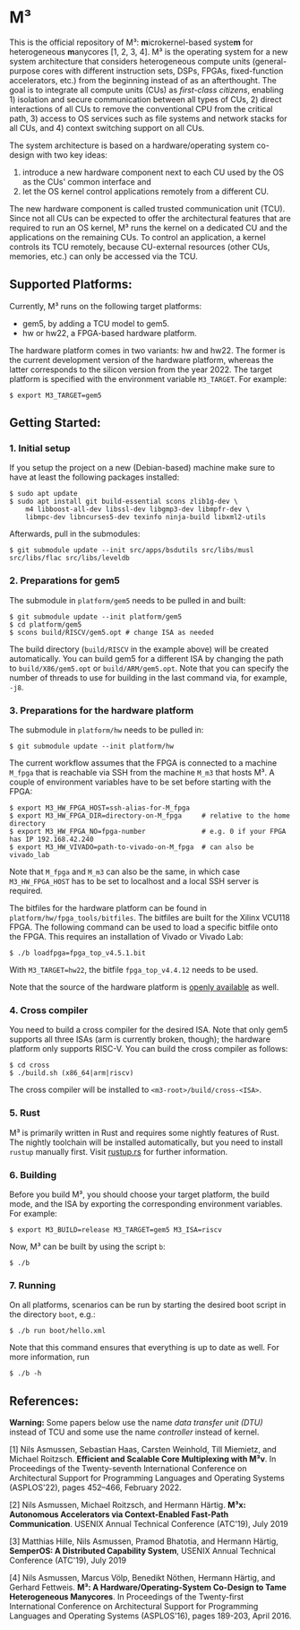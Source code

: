 M³
==

This is the official repository of M³: **m**icrokernel-based syste**m** for heterogeneous **m**anycores [1, 2, 3, 4]. M³ is the operating system for a new system architecture that considers heterogeneous compute units (general-purpose cores with different instruction sets, DSPs, FPGAs, fixed-function accelerators, etc.) from the beginning instead of as an afterthought. The goal is to integrate all compute units (CUs) as *first-class citizens*, enabling 1) isolation and secure communication between all types of CUs, 2) direct interactions of all CUs to remove the conventional CPU from the critical path, 3) access to OS services such as file systems and network stacks for all CUs, and 4) context switching support on all CUs.

The system architecture is based on a hardware/operating system co-design with two key ideas:

1) introduce a new hardware component next to each CU used by the OS as the CUs' common interface and
2) let the OS kernel control applications remotely from a different CU.

The new hardware component is called trusted communication unit (TCU). Since not all CUs can be expected to offer the architectural features that are required to run an OS kernel, M³ runs the kernel on a dedicated CU and the  applications on the remaining CUs. To control an application, a kernel controls its TCU remotely, because CU-external resources (other CUs, memories, etc.) can only be accessed via the TCU.

Supported Platforms:
--------------------

Currently, M³ runs on the following target platforms:

- gem5, by adding a TCU model to gem5.
- hw or hw22, a FPGA-based hardware platform.

The hardware platform comes in two variants: hw and hw22. The former is the current development version of the hardware platform, whereas the latter corresponds to the silicon version from the year 2022. The target platform is specified with the environment variable `M3_TARGET`. For example:

    $ export M3_TARGET=gem5

Getting Started:
----------------

### 1. Initial setup

If you setup the project on a new (Debian-based) machine make sure to have at least the following packages installed:

    $ sudo apt update
    $ sudo apt install git build-essential scons zlib1g-dev \
        m4 libboost-all-dev libssl-dev libgmp3-dev libmpfr-dev \
        libmpc-dev libncurses5-dev texinfo ninja-build libxml2-utils

Afterwards, pull in the submodules:

    $ git submodule update --init src/apps/bsdutils src/libs/musl src/libs/flac src/libs/leveldb

### 2. Preparations for gem5

The submodule in `platform/gem5` needs to be pulled in and built:

    $ git submodule update --init platform/gem5
    $ cd platform/gem5
    $ scons build/RISCV/gem5.opt # change ISA as needed

The build directory (`build/RISCV` in the example above) will be created automatically. You can build gem5 for a different ISA by changing the path to `build/X86/gem5.opt` or `build/ARM/gem5.opt`. Note that you can specify the number of threads to use for building in the last command via, for example, `-j8`.

### 3. Preparations for the hardware platform

The submodule in `platform/hw` needs to be pulled in:

    $ git submodule update --init platform/hw

The current workflow assumes that the FPGA is connected to a machine `M_fpga` that is reachable via SSH from the machine `M_m3` that hosts M³. A couple of environment variables have to be set before starting with the FPGA:

    $ export M3_HW_FPGA_HOST=ssh-alias-for-M_fpga
    $ export M3_HW_FPGA_DIR=directory-on-M_fpga     # relative to the home directory
    $ export M3_HW_FPGA_NO=fpga-number              # e.g. 0 if your FPGA has IP 192.168.42.240
    $ export M3_HW_VIVADO=path-to-vivado-on-M_fpga  # can also be vivado_lab

Note that `M_fpga` and `M_m3` can also be the same, in which case `M3_HW_FPGA_HOST` has to be set to localhost and a local SSH server is required.

The bitfiles for the hardware platform can be found in `platform/hw/fpga_tools/bitfiles`. The bitfiles are built for the Xilinx VCU118 FPGA. The following command can be used to load a specific bitfile onto the FPGA. This requires an installation of Vivado or Vivado Lab:

    $ ./b loadfpga=fpga_top_v4.5.1.bit

With `M3_TARGET=hw22`, the bitfile `fpga_top_v4.4.12` needs to be used.

Note that the source of the hardware platform is [openly available](https://github.com/Barkhausen-Institut/M3-hardware) as well.

### 4. Cross compiler

You need to build a cross compiler for the desired ISA. Note that only gem5 supports all three ISAs (arm is currently broken, though); the hardware platform only supports RISC-V. You can build the cross compiler as follows:

    $ cd cross
    $ ./build.sh (x86_64|arm|riscv)

The cross compiler will be installed to ``<m3-root>/build/cross-<ISA>``.

### 5. Rust

M³ is primarily written in Rust and requires some nightly features of Rust. The nightly toolchain will be installed automatically, but you need to install `rustup` manually first. Visit [rustup.rs](https://rustup.rs/) for further information.

### 6. Building

Before you build M³, you should choose your target platform, the build mode, and the ISA by exporting the corresponding environment variables. For example:

    $ export M3_BUILD=release M3_TARGET=gem5 M3_ISA=riscv

Now, M³ can be built by using the script `b`:

    $ ./b

### 7. Running

On all platforms, scenarios can be run by starting the desired boot script in the directory `boot`, e.g.:

    $ ./b run boot/hello.xml

Note that this command ensures that everything is up to date as well. For more information, run

    $ ./b -h

References:
-----------

**Warning:** Some papers below use the name *data transfer unit (DTU)* instead of TCU and some use the name *controller* instead of kernel.

[1] Nils Asmussen, Sebastian Haas, Carsten Weinhold, Till Miemietz, and Michael Roitzsch. **Efficient and Scalable Core Multiplexing with M³v**. In Proceedings of the Twenty-seventh International Conference on Architectural Support for Programming Languages and Operating Systems (ASPLOS'22), pages 452–466, February 2022.

[2] Nils Asmussen, Michael Roitzsch, and Hermann Härtig. **M³x: Autonomous Accelerators via Context-Enabled Fast-Path Communication**. USENIX Annual Technical Conference (ATC'19), July 2019

[3] Matthias Hille, Nils Asmussen, Pramod Bhatotia, and Hermann Härtig, **SemperOS: A Distributed Capability System**, USENIX Annual Technical Conference (ATC'19), July 2019

[4] Nils Asmussen, Marcus Völp, Benedikt Nöthen, Hermann Härtig, and Gerhard Fettweis. **M³: A Hardware/Operating-System Co-Design to Tame Heterogeneous Manycores**. In Proceedings of the Twenty-first International Conference on Architectural Support for Programming Languages and Operating Systems (ASPLOS'16), pages 189-203, April 2016.
